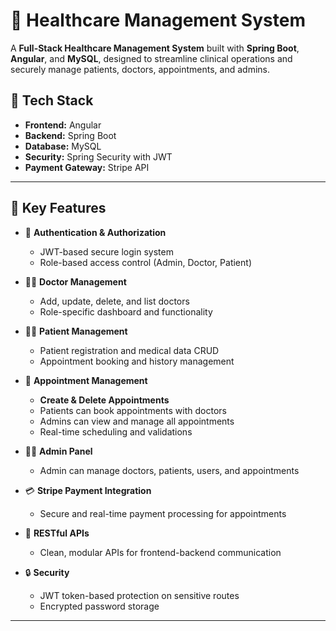 # 🏥 Healthcare Management System

A **Full-Stack Healthcare Management System** built with **Spring Boot**, **Angular**, and **MySQL**, designed to streamline clinical operations and securely manage patients, doctors, appointments, and admins.

## 🚀 Tech Stack

- **Frontend:** Angular
- **Backend:** Spring Boot
- **Database:** MySQL
- **Security:** Spring Security with JWT
- **Payment Gateway:** Stripe API

---

## 🌟 Key Features

- 🔐 **Authentication & Authorization**
  - JWT-based secure login system
  - Role-based access control (Admin, Doctor, Patient)

- 🧑‍⚕️ **Doctor Management**
  - Add, update, delete, and list doctors
  - Role-specific dashboard and functionality

- 🧍‍♂️ **Patient Management**
  - Patient registration and medical data CRUD
  - Appointment booking and history management

- 📅 **Appointment Management**
  - **Create & Delete Appointments**
  - Patients can book appointments with doctors
  - Admins can view and manage all appointments
  - Real-time scheduling and validations

- 👨‍💼 **Admin Panel**
  - Admin can manage doctors, patients, users, and appointments

- 💳 **Stripe Payment Integration**
  - Secure and real-time payment processing for appointments

- 📄 **RESTful APIs**
  - Clean, modular APIs for frontend-backend communication

- 🔒 **Security**
  - JWT token-based protection on sensitive routes
  - Encrypted password storage

---
